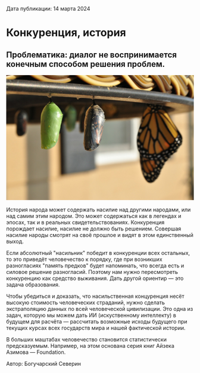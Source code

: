 <span>Дата публикации: 14 марта 2024</span>

Конкуренция, история
=
Проблематика: диалог не воспринимается конечным способом решения проблем.
-
![by Suzanne D. Williams](/post/art-images/konkurenciya-istoriya-by-suzanne-d-williams.jpg)

История народа может содержать насилие над другими народами, или над самим этим народом. Это может содержаться как в легендах и эпосах, так и в реальных свидетельствованиях. Конкуренция порождает насилие, насилие не должно быть решением. Совершая насилие народы смотрят на своё прошлое и видят в этом единственный выход.

Если абсолютный "насильник" победит в конкуренции всех остальных, то это приведёт человечество к порядку, где при возникших разногласиях "память предков" будет напоминать, что всегда есть и силовое решение разногласий. Поэтому нам нужно пересмотреть конкуренцию как средство выживания. Дать другой ориентир — это задача образования.

Чтобы убедиться и доказать, что насильственная концуренция несёт высокую стоимость человеческих страданий, нужно сделать экстраполяцию данных по всей человеческой цивилизации. Это одна из задач, которую мы можем дать ИИ (искуственному интеллекту) в будущем для расчёта — рассчитать возможные исходы будущего при текущих курсах всех государств мира и нашей фактической истории.

В больших маштабах человечество становится статистически предсказуемым. Например, на этом основана серия книг Айзека Азимова — Foundation.

<span>Автор: Богучарский Северин</span>
